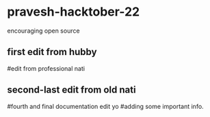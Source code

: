 # pravesh-hacktober-22
encouraging open source
## first edit from hubby
#edit from professional nati
## second-last edit from old nati
#fourth and final documentation edit
yo
#adding some important info.
